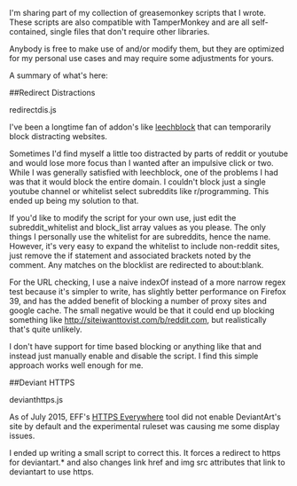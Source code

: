 I'm sharing part of my collection of greasemonkey scripts that I wrote. These scripts are also compatible with TamperMonkey and are all self-contained, single files that don't require other libraries.

Anybody is free to make use of and/or modify them, but they are optimized for my personal use cases and may require some adjustments for yours.

A summary of what's here:

##Redirect Distractions

redirectdis.js

I've been a longtime fan of addon's like <a href="http://www.proginosko.com/leechblock.html">leechblock</a> that can temporarily block distracting websites.

Sometimes I'd find myself a little too distracted by parts of reddit or youtube and would lose more focus than I wanted after an impulsive click or two. While I was generally satisfied with leechblock, one of the problems I had was that it would block the entire domain. I couldn't block just a single youtube channel or whitelist select subreddits like r/programming. This ended up being my solution to that.

If you'd like to modify the script for your own use, just edit the subreddit_whitelist and block_list array values as you please. The only things I personally use the whitelist for are subreddits, hence the name. However, it's very easy to expand the whitelist to include non-reddit sites, just remove the if statement and associated brackets noted by the comment. Any matches on the blocklist are redirected to about:blank.

For the URL checking, I use a naive indexOf instead of a more narrow regex test because it's simpler to write, has slightly better performance on Firefox 39, and has the added benefit of blocking a number of proxy sites and google cache. The small negative would be that it could end up blocking something like http://siteiwanttovist.com/b/reddit.com, but realistically that's quite unlikely.

I don't have support for time based blocking or anything like that and instead just manually enable and disable the script. I find this simple approach works well enough for me.

##Deviant HTTPS

devianthttps.js

As of July 2015, EFF's <a href="https://www.eff.org/Https-everywhere">HTTPS Everywhere</a> tool did not enable DeviantArt's site by default and the experimental ruleset was causing me some display issues.

I ended up writing a small script to correct this. It forces a redirect to https for deviantart.* and also changes link href and img src attributes that link to deviantart to use https.
